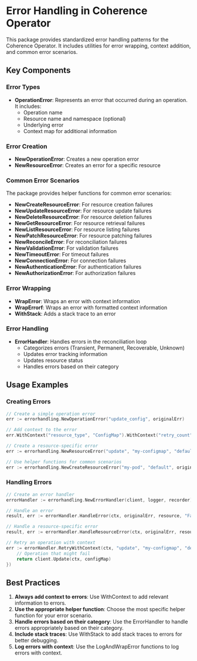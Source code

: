 # Error Handling in Coherence Operator

This package provides standardized error handling patterns for the Coherence Operator. It includes utilities for error wrapping, context addition, and common error scenarios.

## Key Components

### Error Types

- **OperationError**: Represents an error that occurred during an operation. It includes:
  - Operation name
  - Resource name and namespace (optional)
  - Underlying error
  - Context map for additional information

### Error Creation

- **NewOperationError**: Creates a new operation error
- **NewResourceError**: Creates an error for a specific resource

### Common Error Scenarios

The package provides helper functions for common error scenarios:

- **NewCreateResourceError**: For resource creation failures
- **NewUpdateResourceError**: For resource update failures
- **NewDeleteResourceError**: For resource deletion failures
- **NewGetResourceError**: For resource retrieval failures
- **NewListResourceError**: For resource listing failures
- **NewPatchResourceError**: For resource patching failures
- **NewReconcileError**: For reconciliation failures
- **NewValidationError**: For validation failures
- **NewTimeoutError**: For timeout failures
- **NewConnectionError**: For connection failures
- **NewAuthenticationError**: For authentication failures
- **NewAuthorizationError**: For authorization failures

### Error Wrapping

- **WrapError**: Wraps an error with context information
- **WrapErrorf**: Wraps an error with formatted context information
- **WithStack**: Adds a stack trace to an error

### Error Handling

- **ErrorHandler**: Handles errors in the reconciliation loop
  - Categorizes errors (Transient, Permanent, Recoverable, Unknown)
  - Updates error tracking information
  - Updates resource status
  - Handles errors based on their category

## Usage Examples

### Creating Errors

```go
// Create a simple operation error
err := errorhandling.NewOperationError("update_config", originalErr)

// Add context to the error
err.WithContext("resource_type", "ConfigMap").WithContext("retry_count", "3")

// Create a resource-specific error
err := errorhandling.NewResourceError("update", "my-configmap", "default", originalErr)

// Use helper functions for common scenarios
err := errorhandling.NewCreateResourceError("my-pod", "default", originalErr)
```

### Handling Errors

```go
// Create an error handler
errorHandler := errorhandling.NewErrorHandler(client, logger, recorder)

// Handle an error
result, err := errorHandler.HandleError(ctx, originalErr, resource, "Failed to update resource")

// Handle a resource-specific error
result, err := errorHandler.HandleResourceError(ctx, originalErr, resource, "update", "Failed to update resource")

// Retry an operation with context
err := errorHandler.RetryWithContext(ctx, "update", "my-configmap", "default", func() error {
    // Operation that might fail
    return client.Update(ctx, configMap)
})
```

## Best Practices

1. **Always add context to errors**: Use WithContext to add relevant information to errors.
2. **Use the appropriate helper function**: Choose the most specific helper function for your error scenario.
3. **Handle errors based on their category**: Use the ErrorHandler to handle errors appropriately based on their category.
4. **Include stack traces**: Use WithStack to add stack traces to errors for better debugging.
5. **Log errors with context**: Use the LogAndWrapError functions to log errors with context.